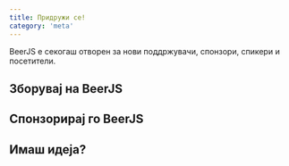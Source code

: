 ```yaml
---
title: Придружи се!
category: 'meta'
---
```


BeerJS е секогаш отворен за нови поддржувачи, спонзори, спикери и посетители.

## Зборувај на BeerJS

## Спонзорирај го BeerJS

## Имаш идеја?

